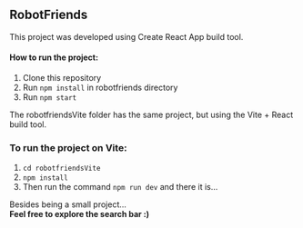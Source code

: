 ## RobotFriends

This project was developed using Create React App build tool.

#### How to run the project:
1. Clone this repository
2. Run ```npm install``` in robotfriends directory
3. Run ```npm start```

The robotfriendsVite folder has the same project, but using the Vite + React build tool.
### To run the project on Vite:
1. ```cd robotfriendsVite```
2. ```npm install```
3. Then run the command ```npm run dev``` and there it is...

Besides being a small project...
<br>
<b>Feel free to explore the search bar :)</b>
